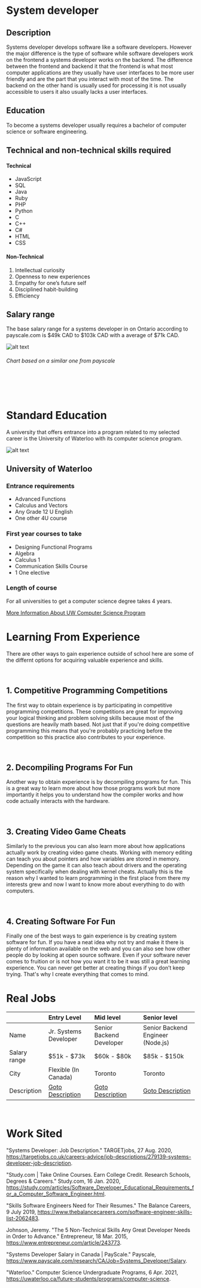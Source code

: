 # **System developer**

## Description
Systems developer develops software like a software developers. However the major difference is the type of software while software developers work on the frontend a systems developer works on the backend. The difference between the frontend and backend it that the frontend is what most computer applications are they usually have user interfaces to be more user friendly and are the part that you interact with most of the time. The backend on the other hand is usually used for processing it is not usually accessible to users it also usually lacks a user interfaces.

## Education
To become a systems developer usually requires a bachelor of computer science or software engineering.

## Technical and non-technical skills required
#### Technical
- JavaScript
- SQL
- Java
- Ruby
- PHP
- Python
- C
- C++
- C#
- HTML
- CSS

#### Non-Technical
1. Intellectual curiosity
2. Openness to new experiences
3. Empathy for one’s future self
4. Disciplined habit-building
5. Efficiency

## Salary range
The base salary range for a systems developer in on Ontario according to payscale.com is $49k CAD to $103k CAD with a average of $71k CAD.

![alt text](https://raw.githubusercontent.com/SACHSTech/careers-in-computer-science-Joshua-Shuttleworth/main/Images/Chart.png "Salary range chart")

###### Chart based on a similar one from payscale
‎

‎
# Standard Education
A university that offers entrance into a program related to my selected career is the University of Waterloo with its computer science program.

![alt text](https://raw.githubusercontent.com/SACHSTech/careers-in-computer-science-Joshua-Shuttleworth/main/Images/University_of_Waterloo_seal.png "University of Waterloo seal")
## University of Waterloo

### Entrance requirements
- Advanced Functions
- Calculus and Vectors
- Any Grade 12 U English
- One other 4U course
### First year courses to take
- Designing Functional Programs
- Algebra
- Calculus 1
- Communication Skills Course
- 1 One elective
### Length of course
For all universities to get a computer science degree takes 4 years.

[More Information About UW Computer Science Program](https://uwaterloo.ca/future-students/programs/computer-science "University Of Waterloo")

# Learning From Experience
There are other ways to gain experience outside of school here are some of the differnt options for acquiring valuable experience and skills.
‎

‎
## 1. Competitive Programming Competitions
The first way to obtain experience is by participating in competitive programming competitions. These competitions are great for improving your logical thinking and problem solving skills because most of the questions are heavily math based. Not just that if you're doing competitive programming this means that you're probably practicing before the competition so this practice also contributes to your experience.
‎

‎
## 2. Decompiling Programs For Fun
Another way to obtain experience is by decompiling programs for fun. This is a great way to learn more about how those programs work but more importantly it helps you to understand how the compiler works and how code actually interacts with the hardware. 
‎

‎
## 3. Creating Video Game Cheats
Similarly to the previous you can also learn more about how applications actually work by creating video game cheats. Working with memory editing can teach you about pointers and how variables are stored in memory. Depending on the game it can also teach about drivers and the operating system specifically when dealing with kernel cheats. Actually this is the reason why I wanted to learn programming in the first place from there my interests grew and now I want to know more about everything to do with computers.
‎

‎
## 4. Creating Software For Fun
Finally one of the best ways to gain experience is by creating system software for fun. If you have a neat idea why not try and make it there is plenty of information available on the web and you can also see how other people do by looking at open source software. Even if your software never comes to fruition or is not how you want it to be it was still a great learning experience. You can never get better at creating things if you don’t keep trying. That's why I create everything that comes to mind.
‎


# Real Jobs
|                 |Entry Level          |Mid level               |Senior level                     |
|-----------------|:--------------------|:-----------------------|:--------------------------------|
|Name             |Jr. Systems Developer|Senior Backend Developer|Senior Backend Engineer (Node.js)|
|Salary range     |$51k - $73k          |$60k - $80k             |$85k - $150k                     |
|City             |Flexible (In Canada) |Toronto                 |Toronto                          |
|Description      |[Goto Description](https://github.com/SACHSTech/careers-in-computer-science-Joshua-Shuttleworth/blob/main/AdditionalMD/Entry_Level_Description.md)   |[Goto Description](https://github.com/SACHSTech/careers-in-computer-science-Joshua-Shuttleworth/blob/main/AdditionalMD/Mid_Level_Description.md)      |[Goto Description](https://github.com/SACHSTech/careers-in-computer-science-Joshua-Shuttleworth/blob/main/AdditionalMD/Senior_Description.md)               |
‎
# Work Sited
"Systems Developer: Job Description." TARGETjobs, 27 Aug. 2020, https://targetjobs.co.uk/careers-advice/job-descriptions/279139-systems-developer-job-description.

"Study.com | Take Online Courses. Earn College Credit. Research Schools, Degrees & Careers." Study.com, 16 Jan. 2020, https://study.com/articles/Software_Developer_Educational_Requirements_for_a_Computer_Software_Engineer.html.

"Skills Software Engineers Need for Their Resumes." The Balance Careers, 9 July 2019, https://www.thebalancecareers.com/software-engineer-skills-list-2062483.

Johnson, Jeremy. "The 5 Non-Technical Skills Any Great Developer Needs in Order to Advance." Entrepreneur, 18 Mar. 2015, https://www.entrepreneur.com/article/243773.


"Systems Developer Salary in Canada | PayScale." Payscale, https://www.payscale.com/research/CA/Job=Systems_Developer/Salary.

"Waterloo." Computer Science Undergraduate Programs, 6 Apr. 2021, https://uwaterloo.ca/future-students/programs/computer-science.